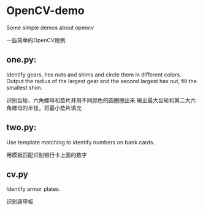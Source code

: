 # OpenCV-demo

Some simple demos about opencv

一些简单的OpenCV用例

## one.py:

Identify gears, hex nuts and shims and circle them in different colors.
Output the radius of the largest gear and the second largest hex nut, fill the smallest shim.

识别齿轮、六角螺母和垫片并用不同颜色的圆圈圈出来
输出最大齿轮和第二大六角螺母的半径，将最小垫片填充

## two.py:

Use template matching to identify numbers on bank cards.

用模板匹配识别银行卡上面的数字

## cv.py

Identify armor plates.

识别装甲板

